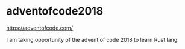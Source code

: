 # adventofcode2018
https://adventofcode.com/

I am taking opportunity of the advent of code 2018 to learn Rust lang.

